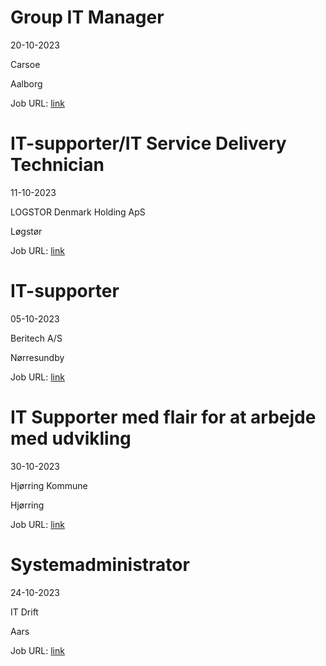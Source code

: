 # Group IT Manager
20-10-2023

Carsoe

Aalborg

Job URL: [link](https://candidate.hr-manager.net/ApplicationInit.aspx?cid=2042&ProjectId=143718&DepartmentId=18956&MediaId=4617)


# IT-supporter/IT Service Delivery Technician
11-10-2023

LOGSTOR Denmark Holding ApS

Løgstør

Job URL: [link](https://logstordk.varbi.com/dk/what:job/jobID:668368/)


# IT-supporter
05-10-2023

Beritech A/S

Nørresundby

Job URL: [link](https://candidate.hr-manager.net/ApplicationInit.aspx?cid=2377&ProjectId=143643&DepartmentId=18960&MediaId=4620)


# IT Supporter med flair for at arbejde med udvikling
30-10-2023

Hjørring Kommune

Hjørring

Job URL: [link](https://www.nordjyskejob.dk/resultat/it-supporter-med-flair-for-at-arbejde-med-udvikling-lja-85081206.aspx?jobId=LJA-85081206&list=SearchResultsJobsIds&index=8&querydesc=SearchJobQueryDescription&viewedfrom=1)


# Systemadministrator
24-10-2023

IT Drift

Aars

Job URL: [link](https://www.jobindex.dk/jobannonce/r12026901/systemadministrator)



